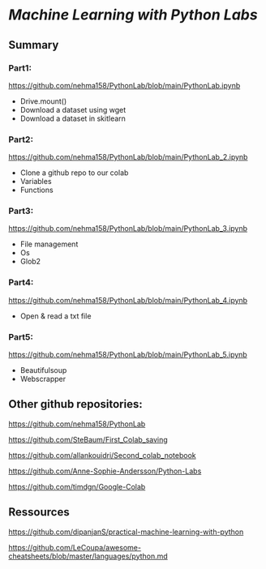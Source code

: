 # *Machine Learning with Python Labs*
## Summary
### Part1: 
https://github.com/nehma158/PythonLab/blob/main/PythonLab.ipynb
* Drive.mount()
* Download a dataset using wget
* Download a dataset in skitlearn

### Part2: 
https://github.com/nehma158/PythonLab/blob/main/PythonLab_2.ipynb
* Clone a github repo to our colab
* Variables
* Functions

### Part3: 
https://github.com/nehma158/PythonLab/blob/main/PythonLab_3.ipynb
* File management
* Os
* Glob2

### Part4: 
https://github.com/nehma158/PythonLab/blob/main/PythonLab_4.ipynb
* Open & read a txt file

### Part5: 
https://github.com/nehma158/PythonLab/blob/main/PythonLab_5.ipynb
* Beautifulsoup
* Webscrapper



## Other github repositories:
https://github.com/nehma158/PythonLab

https://github.com/SteBaum/First_Colab_saving

https://github.com/allankouidri/Second_colab_notebook

https://github.com/Anne-Sophie-Andersson/Python-Labs

https://github.com/timdgn/Google-Colab


## Ressources
https://github.com/dipanjanS/practical-machine-learning-with-python

https://github.com/LeCoupa/awesome-cheatsheets/blob/master/languages/python.md


